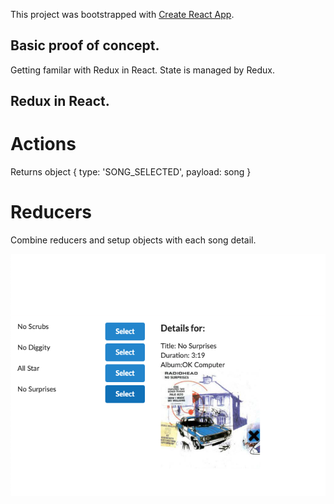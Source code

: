 This project was bootstrapped with [Create React App](https://github.com/facebook/create-react-app).

## Basic proof of concept.

Getting familar with Redux in React.
State is managed by Redux.

## Redux in React.

# Actions

Returns object { type: 'SONG_SELECTED', payload: song }

# Reducers

Combine reducers and setup objects with each song detail.

![Project Screenshot ](/src/images/final-screenshot.png)
